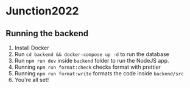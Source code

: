 # Junction2022

## Running the backend

1. Install Docker
2. Run `cd backend && docker-compose up -d` to run the database
3. Run `npm run dev` inside `backend` folder to run the NodeJS app.
4. Running `npm run format:check` checks format with prettier
5. Running `npm run format:write` formats the code inside `backend/src`
6. You're all set!